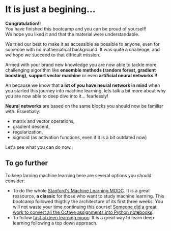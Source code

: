 # It is just a begining...

**Congratulation!!**  
You have finished this bootcamp and you can be proud of yourself!  
We hope you liked it and that the material were understandable. 

We tried our best to make it as accessible as possible to anyone, even for someone with no mathematical background. It was quite a challenge, and we hope we succeed to that difficult mission.

Armed with your brand new knowledge you are now able to tackle more challenging algorithm like **ensemble methods (random forest, gradient boosting)**, **support vector machine** or even **artificial neural networks !!** 

An because we know that **a lot of you have neural network in mind** when you started this journey into machine learning, lets talk a bit more about why you are now able to deep dive into it... fearlessly!  

**Neural networks** are based on the same blocks you should now be familiar with. Essentially:
- matrix and vector operations,
- gradient descent,
- regularization,
- sigmoid (as activation functions, even if it is a bit outdated now)

Let's see what you can do now.

## To go further
To keep larning machine learning here are several options you should consider:
- To do the whole [Stanford's Machine Learning MOOC](https://www.coursera.org/learn/machine-learning/home/). It is a great ressource, **a classic** for those who want to study machine learning. This bootcamp followed thigthly the architecture of its first three weeks. You will not waste your time continuing this course! [Someone did a great work to convert all the Octave assignments into Python notebooks](https://github.com/dibgerge/ml-coursera-python-assignments).
- To follow [fast.ai deep learning mooc](https://course.fast.ai/). It is a great way to learn deep learning following a top down approach. 